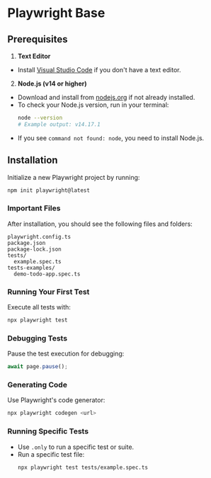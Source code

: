 # Playwright Base

## Prerequisites

1. **Text Editor**  
  - Install [Visual Studio Code](https://code.visualstudio.com/download) if you don't have a text editor.
2. **Node.js (v14 or higher)**  
  - Download and install from [nodejs.org](https://nodejs.org/en/download/) if not already installed.
  - To check your Node.js version, run in your terminal:
    ```sh
    node --version
    # Example output: v14.17.1
    ```
  - If you see `command not found: node`, you need to install Node.js.

## Installation

Initialize a new Playwright project by running:
```sh
npm init playwright@latest
```

### Important Files

After installation, you should see the following files and folders:
```
playwright.config.ts
package.json
package-lock.json
tests/
  example.spec.ts
tests-examples/
  demo-todo-app.spec.ts
```

### Running Your First Test

Execute all tests with:
```sh
npx playwright test
```

### Debugging Tests

Pause the test execution for debugging:
```js
await page.pause();
```

### Generating Code

Use Playwright's code generator:
```sh
npx playwright codegen <url>
```

### Running Specific Tests

- Use `.only` to run a specific test or suite.
- Run a specific test file:
  ```sh
  npx playwright test tests/example.spec.ts
  ```

